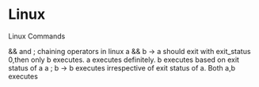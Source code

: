 # Linux
Linux Commands

&& and ; chaining operators in linux
a && b -> a should exit with exit_status 0,then only b executes. a executes definitely. b executes based on exit status of a
a ; b -> b executes irrespective of exit status of a. Both a,b executes
